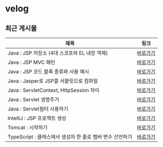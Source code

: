 # velog

## 최근 게시물

| 제목 | 링크 |
| --- | --- |
| Java : JSP 저장소 (4대 스코프와 EL 내장 객체) | <a href="https://velog.io/@nuyhes/Java-JSP-%EC%A0%80%EC%9E%A5%EC%86%8C-4%EB%8C%80-%EC%8A%A4%EC%BD%94%ED%94%84%EC%99%80-EL-%EB%82%B4%EC%9E%A5-%EA%B0%9D%EC%B2%B4" target="_blank">바로가기</a> |
| Java : JSP MVC 패턴 | <a href="https://velog.io/@nuyhes/Java-JSP-MVC-%ED%8C%A8%ED%84%B4-7b82jbdo" target="_blank">바로가기</a> |
| Java : JSP 코드 블록 종류와 사용 예시 | <a href="https://velog.io/@nuyhes/Java-JSP-%EC%BD%94%EB%93%9C-%EB%B8%94%EB%A1%9D-%EC%A2%85%EB%A5%98%EC%99%80-%EC%82%AC%EC%9A%A9-%EC%98%88%EC%8B%9C-w1o6tolm" target="_blank">바로가기</a> |
| Java : Jasper로 JSP를 서블릿으로 컴파일 | <a href="https://velog.io/@nuyhes/Java-asper%EB%A1%9C-JSP%EB%A5%BC-%EC%84%9C%EB%B8%94%EB%A6%BF%EC%9C%BC%EB%A1%9C-%EC%BB%B4%ED%8C%8C%EC%9D%BC" target="_blank">바로가기</a> |
| Java : ServletContext, HttpSession 차이 | <a href="https://velog.io/@nuyhes/Java-ServletContext-HttpSession-%EC%B0%A8%EC%9D%B4" target="_blank">바로가기</a> |
| Java : Servlet 생명주기 | <a href="https://velog.io/@nuyhes/Java-Servlet-%EC%83%9D%EB%AA%85%EC%A3%BC%EA%B8%B0" target="_blank">바로가기</a> |
| Java : Servlet필터 사용하기 | <a href="https://velog.io/@nuyhes/Java-Servlet%ED%95%84%ED%84%B0-%EC%82%AC%EC%9A%A9%ED%95%98%EA%B8%B0" target="_blank">바로가기</a> |
| IntelliJ : JSP 프로젝트 생성 | <a href="https://velog.io/@nuyhes/%ED%8A%9C%ED%86%A0%EB%A6%AC%EC%96%BC-%EC%9D%B8%ED%85%94%EB%A6%AC%EC%A0%9C%EC%9D%B4%EB%A5%BC-%EC%82%AC%EC%9A%A9%ED%95%9C-JSP-%ED%94%84%EB%A1%9C%EC%A0%9D%ED%8A%B8-%EC%83%9D%EC%84%B1" target="_blank">바로가기</a> |
| Tomcat : 시작하기 | <a href="https://velog.io/@nuyhes/%ED%8A%9C%ED%86%A0%EB%A6%AC%EC%96%BC-Tomcat-%EC%8B%9C%EC%9E%91%ED%95%98%EA%B8%B0" target="_blank">바로가기</a> |
| TypeScript : 클래스에서 생성자 한 줄로 멤버 변수 선언하기 | <a href="https://velog.io/@nuyhes/TypeScript-%ED%81%B4%EB%9E%98%EC%8A%A4%EC%97%90%EC%84%9C-%EC%83%9D%EC%84%B1%EC%9E%90-%ED%95%9C-%EC%A4%84%EB%A1%9C-%EB%A9%A4%EB%B2%84-%EB%B3%80%EC%88%98-%EC%84%A0%EC%96%B8%ED%95%98%EA%B8%B0" target="_blank">바로가기</a> |
